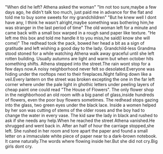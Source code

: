 "When did he left? Athena asked the woman"
"Im not too sure,maybe a few days ago, he didn't talk too much, just paid me in advance for the flat and told me to buy some sweets for my grandchildren"
"But he knew well I dont have any, I think he wasn't alright,maybe something was bothering him,he was stranger in the last period of time"
The old woman left for a minute and came back with a small box warped in a rough sand paper like texture. 
"He left me this box and told me handle it to you miss,he said(I know she will come)"
The redhead took the pack, bowed her head a bit as a sign of gratitude and left wishing a good day to the lady.
Grandchild-less Grandma stood stoned for a while watching Athena walk away graceful until she left rotten building.
Usually autumns are light and warm but when october hits something shifts.
Athena stepped into the street.The rain wont stop for a few days now.A noisy neighborhood never felt so desolated.Everyone was hiding under the rooftops next to their 
fireplaces.Night falling down like a veil.Every lantern on the street was broken excepting the one in the far left corner where under the pale light in ghothic letters under peeling layers of cheap paint one could read "The House of Flowers".
The only flower shop in the neighborhood an old room with a big panel of glass,inside hundreds of flowers, even the poor buy flowers sometimes.
The redhead stops gazing into the glass, two green eyes under the black lace.
Inside a women helped by her son  was cutting of stems of the older roses and the boy had to change the water in every vase.
The kid saw the lady in black and rushed to ask if she needs any help.When he reached the street Athena vanished.He shrugged and went back in.
After an half of hour the carriage stopped,she left.
She rushed in her room and tore apart the paper and found a small letter on a immaculate white piece of paper near to a dark-brown notebook.
It came naturally.The words where flowing inside her.But she did not cry.Big girls dont cry.
